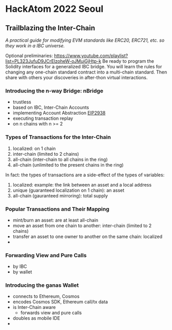 # HackAtom 2022 Seoul

## Trailblazing the Inter-Chain
_A practical guide for modifying EVM standards like ERC20, ERC721, etc. so they work in a IBC universe._

Optional preliminaries: https://www.youtube.com/playlist?list=PL323JufuD9JCrElzoheW-oJMujGjHtp-k
Be ready to program the Solidity interfaces for a generalized IBC bridge. You will learn the rules for changing any one-chain standard contract into a multi-chain standard. Then share with others your discoveries in after-thon virtual interactions.

### Introducing the n-way Bridge: nBridge

- trustless
- based on IBC, Inter-Chain Accounts
- implementing Account Abstraction [EIP2938](https://github.com/ethereum/EIPs/blob/master/EIPS/eip-2938.md)
- executing transaction replay
- on n chains with n >= 2

### Types of Transactions for the Inter-Chain

1. localized: on 1 chain
1. inter-chain (limited to 2 chains)
1. all-chain (inter-chain to all chains in the ring)
1. all-chain (unlimited to the present chains in the ring)

In fact: the types of transactions are a side-effect of the types of variables:

1. localized: example: the link between an asset and a local address
2. unique (guaranteed localization on 1 chain): an asset
3. all-chain (gauranteed mirroring): total supply

### Popular Transactions and Their Mapping

- mint/burn an asset: are at least all-chain
- move an asset from one chain to another: inter-chain (limited to 2 chains)
- transfer an asset to one owner to another on the same chain: localized
- 

### Forwarding View and Pure Calls

- by IBC
- by wallet

### Introducing the ganas Wallet

- connects to Ethereum, Cosmos
- encodes Cosmos SDK, Ethereum call/tx data
- is Inter-Chain aware
  - forwards view and pure calls
- doubles as mobile IDE
- 
